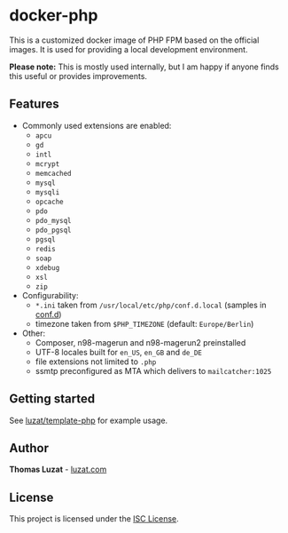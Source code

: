 # docker-php

This is a customized docker image of PHP FPM based on the official images. It is used for providing a local development environment.

**Please note:** This is mostly used internally, but I am happy if anyone finds this useful or provides improvements.

## Features

* Commonly used extensions are enabled:
  * `apcu`
  * `gd`
  * `intl`
  * `mcrypt`
  * `memcached`
  * `mysql`
  * `mysqli`
  * `opcache`
  * `pdo`
  * `pdo_mysql`
  * `pdo_pgsql`
  * `pgsql`
  * `redis`
  * `soap`
  * `xdebug`
  * `xsl`
  * `zip`
* Configurability:
  * `*.ini` taken from `/usr/local/etc/php/conf.d.local` (samples in [conf.d](conf.d))
  * timezone taken from `$PHP_TIMEZONE` (default: `Europe/Berlin`)
* Other:
  * Composer, n98-magerun and n98-magerun2 preinstalled
  * UTF-8 locales built for `en_US`, `en_GB` and `de_DE`
  * file extensions not limited to `.php`
  * ssmtp preconfigured as MTA which delivers to `mailcatcher:1025`

## Getting started

See [luzat/template-php](https://github.com/luzat/template-php) for example usage.

## Author

**Thomas Luzat** - [luzat.com](https://luzat.com/)

## License

This project is licensed under the [ISC License](LICENSE.md).
